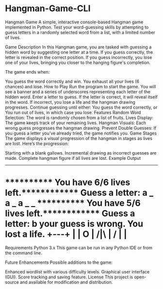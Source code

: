 # Hangman-Game-CLI
Hangman Game
A simple, interactive console-based Hangman game implemented in Python. Test your word-guessing skills by attempting to guess letters in a randomly selected word from a list, with a limited number of lives.

Game Description
In this Hangman game, you are tasked with guessing a hidden word by suggesting one letter at a time. If you guess correctly, the letter is revealed in the correct position. If you guess incorrectly, you lose one of your lives, bringing you closer to the hanging figure's completion.

The game ends when:

You guess the word correctly and win.
You exhaust all your lives (6 chances) and lose.
How to Play
Run the program to start the game.
You will see a banner and a series of underscores representing each letter of the hidden word.
Enter a letter to guess.
If the letter is correct, it will reveal itself in the word.
If incorrect, you lose a life and the hangman drawing progresses.
Continue guessing until either:
You guess the word correctly, or
You run out of lives, in which case you lose.
Features
Random Word Selection: The word is randomly chosen from a list of fruits.
Lives Display: The game keeps track of your remaining lives.
Hangman Visuals: Each wrong guess progresses the hangman drawing.
Prevent Double Guesses: If you guess a letter you've already tried, the game notifies you.
Game Stages
The game displays a visual progression of the hangman in stages as lives are lost. Here’s the progression:

Starting with a blank gallows.
Incremental drawing as incorrect guesses are made.
Complete hangman figure if all lives are lost.
Example Output
_ _ _ _ _ _
********** You have 6/6 lives left.************
Guess a letter: a
_ a _ a _ _
********** You have 5/6 lives left.************
Guess a letter: b
your guess is wrong. You lost a life.
  +---+
  |   |
  O   |
 /|\  |
 /    |
      |
=========
Requirements
Python 3.x
This game can be run in any Python IDE or from the command line.

Future Enhancements
Possible additions to the game:

Enhanced wordlist with various difficulty levels.
Graphical user interface (GUI).
Score tracking and saving feature.
License
This project is open-source and available for modification and distribution.
